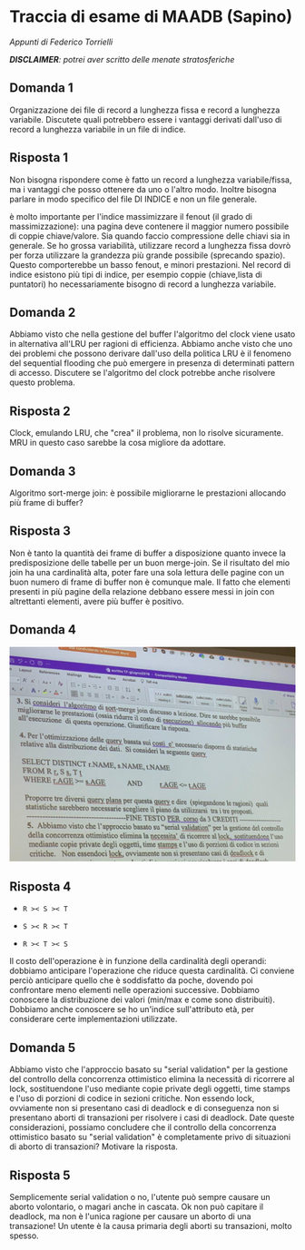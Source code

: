 # Traccia di esame di MAADB (Sapino)

*Appunti di Federico Torrielli*

***DISCLAIMER**: potrei aver scritto delle menate stratosferiche*

## Domanda 1

Organizzazione dei file di record a lunghezza fissa e record a lunghezza variabile. Discutete quali potrebbero essere i vantaggi 
derivati dall'uso di record a lunghezza variabile in un file di indice.

## Risposta 1

Non bisogna rispondere come è fatto un record a lunghezza variabile/fissa, ma i vantaggi che posso ottenere da uno o l'altro modo.
Inoltre bisogna parlare in modo specifico del file DI INDICE e non un file generale.

è molto importante per l'indice massimizzare il fenout (il grado di massimizzazione): una pagina deve contenere il maggior numero
possibile di coppie chiave/valore. Sia quando faccio compressione delle chiavi sia in generale.
Se ho grossa variabilità, utilizzare record a lunghezza fissa dovrò per forza utilizzare la grandezza più grande possibile (sprecando spazio).
Questo comporterebbe un basso fenout, e minori prestazioni. Nel record di indice esistono più tipi di indice, per esempio coppie (chiave,lista di puntatori)
ho necessariamente bisogno di record a lunghezza variabile.

## Domanda 2

Abbiamo visto che nella gestione del buffer l'algoritmo del clock viene usato in alternativa all'LRU per ragioni di efficienza.
Abbiamo anche visto che uno dei problemi che possono derivare dall'uso della politica LRU è il fenomeno del sequential flooding che può emergere
in presenza di determinati pattern di accesso. Discutere se l'algoritmo del clock potrebbe anche risolvere questo problema.

## Risposta 2

Clock, emulando LRU, che "crea" il problema, non lo risolve sicuramente. MRU in questo caso sarebbe la cosa migliore da adottare.

## Domanda 3

Algoritmo sort-merge join: è possibile migliorarne le prestazioni allocando più frame di buffer?

## Risposta 3

Non è tanto la quantità dei frame di buffer a disposizione quanto invece la predisposizione delle tabelle per un buon merge-join.
Se il risultato del mio join ha una cardinalità alta, poter fare una sola lettura delle pagine con un buon numero di frame di buffer non è comunque male.
Il fatto che elementi presenti in più pagine della relazione debbano essere messi in join con altrettanti elementi, avere più buffer è positivo.

## Domanda 4

![Domanda](image1.jpg)

## Risposta 4

* `R >< S >< T`

* `S >< R >< T`

* `R >< T >< S`

Il costo dell'operazione è in funzione della cardinalità degli operandi: dobbiamo anticipare l'operazione che riduce questa cardinalità.
Ci conviene perciò anticipare quello che è soddisfatto da poche, dovendo poi confrontare meno elementi nelle operazioni successive.
Dobbiamo conoscere la distribuzione dei valori (min/max e come sono distribuiti). Dobbiamo anche conoscere se ho un'indice sull'attributo
età, per considerare certe implementazioni utilizzate.

## Domanda 5

Abbiamo visto che l'approccio basato su "serial validation" per la gestione del controllo della  concorrenza ottimistico elimina la necessità di ricorrere al lock, sostituendone l'uso mediante copie private degli oggetti, time stamps e l'uso di porzioni di codice in sezioni critiche. Non essendo lock, ovviamente non si presentano casi di deadlock e di conseguenza non si presentano aborti di transazioni per risolvere i casi di deadlock. Date queste considerazioni, possiamo concludere che il controllo della concorrenza ottimistico basato  su "serial validation" è completamente privo di situazioni di aborto di transazioni? Motivare la  risposta.

## Risposta 5

Semplicemente serial validation o no, l'utente può sempre causare un aborto volontario, o magari anche in cascata. Ok non può capitare il deadlock,
ma non è l'unica ragione per causare un aborto di una transazione! Un utente è la causa primaria degli aborti su transazioni, molto spesso.
